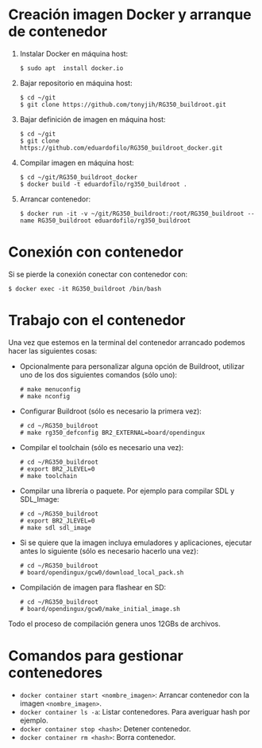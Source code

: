 # Creación imagen Docker y arranque de contenedor

1. Instalar Docker en máquina host:

    ```
    $ sudo apt  install docker.io
    ```

2. Bajar repositorio en máquina host:

    ```
    $ cd ~/git
    $ git clone https://github.com/tonyjih/RG350_buildroot.git
    ```

3. Bajar definición de imagen en máquina host:

    ```
    $ cd ~/git
    $ git clone https://github.com/eduardofilo/RG350_buildroot_docker.git
    ```

4. Compilar imagen en máquina host:

    ```
    $ cd ~/git/RG350_buildroot_docker
    $ docker build -t eduardofilo/rg350_buildroot .
    ```

5. Arrancar contenedor:

    ```
    $ docker run -it -v ~/git/RG350_buildroot:/root/RG350_buildroot --name RG350_buildroot eduardofilo/rg350_buildroot
    ```

# Conexión con contenedor

Si se pierde la conexión conectar con contenedor con:

```
$ docker exec -it RG350_buildroot /bin/bash
```

# Trabajo con el contenedor

Una vez que estemos en la terminal del contenedor arrancado podemos hacer las siguientes cosas:

* Opcionalmente para personalizar alguna opción de Buildroot, utilizar uno de los dos siguientes comandos (sólo uno):

    ```
    # make menuconfig
    # make nconfig
    ```

* Configurar Buildroot (sólo es necesario la primera vez):

    ```
    # cd ~/RG350_buildroot
    # make rg350_defconfig BR2_EXTERNAL=board/opendingux
    ```

* Compilar el toolchain (sólo es necesario una vez):

    ```
    # cd ~/RG350_buildroot
    # export BR2_JLEVEL=0
    # make toolchain
    ```

* Compilar una librería o paquete. Por ejemplo para compilar SDL y SDL_Image:

    ```
    # cd ~/RG350_buildroot
    # export BR2_JLEVEL=0
    # make sdl sdl_image
    ```


* Si se quiere que la imagen incluya emuladores y aplicaciones, ejecutar antes lo siguiente (sólo es necesario hacerlo una vez):

    ```
    # cd ~/RG350_buildroot
    # board/opendingux/gcw0/download_local_pack.sh
    ```

* Compilación de imagen para flashear en SD:

    ```
    # cd ~/RG350_buildroot
    # board/opendingux/gcw0/make_initial_image.sh
    ```

Todo el proceso de compilación genera unos 12GBs de archivos.

# Comandos para gestionar contenedores

* `docker container start <nombre_imagen>`: Arrancar contenedor con la imagen `<nombre_imagen>`.
* `docker container ls -a`: Listar contenedores. Para averiguar hash por ejemplo.
* `docker container stop <hash>`: Detener contenedor.
* `docker container rm <hash>`: Borra contenedor.
